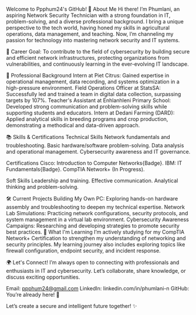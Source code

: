 Welcome to Ppphum24's GitHub!
🌟 About Me
Hi there! I’m Phumlani, an aspiring Network Security Technician with a strong foundation in IT, problem-solving, and a diverse professional background. I bring a unique perspective to the tech world, having honed my skills in agricultural operations, data management, and teaching. Now, I’m channeling my passion for technology into mastering network security and IT systems.

🎯 Career Goal: To contribute to the field of cybersecurity by building secure and efficient network infrastructures, protecting organizations from vulnerabilities, and continuously learning in the ever-evolving IT landscape.

💼 Professional Background
Intern at Piet Citrus: Gained expertise in operational management, data recording, and systems optimization in a high-pressure environment.
Field Operations Officer at StatsSA: Successfully led and trained a team in digital data collection, surpassing targets by 107%.
Teacher's Assistant at Enhlanhleni Primary School: Developed strong communication and problem-solving skills while supporting students and educators.
Intern at Dedani Farming (DARD): Applied analytical skills in breeding programs and crop production, demonstrating a methodical and data-driven approach.

📚 Skills & Certifications
Technical Skills
Network fundamentals and troubleshooting.
Basic hardware/software problem-solving.
Data analysis and operational management.
Cybersecurity awareness and IT governance.

Certifications
Cisco: Introduction to Computer Networks{Badge}.
IBM: IT Fundamentals{Badge}.
CompTIA Network+ (In Progress).

Soft Skills
Leadership and training.
Effective communication.
Analytical thinking and problem-solving.

🛠️ Current Projects
Building My Own PC: Exploring hands-on hardware assembly and troubleshooting to deepen my technical expertise.
Network Lab Simulations: Practicing network configurations, security protocols, and system management in a virtual lab environment.
Cybersecurity Awareness Campaigns: Researching and developing strategies to promote security best practices.
🚀 What I'm Learning
I’m actively studying for my CompTIA Network+ Certification to strengthen my understanding of networking and security principles. My learning journey also includes exploring topics like firewall configuration, endpoint security, and incident response.

🌍 Let's Connect!
I’m always open to connecting with professionals and enthusiasts in IT and cybersecurity. Let’s collaborate, share knowledge, or discuss exciting opportunities.

Email: ppphum24@gmail.com
LinkedIn: linkedin.com/in/phumlani-n
GitHub: You’re already here! 🚀



Let’s create a secure and intelligent future together! ✨








